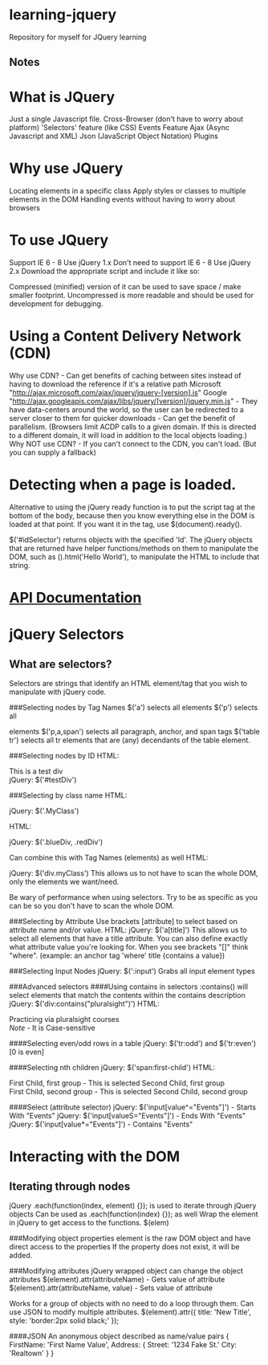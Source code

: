 # learning-jquery
Repository for myself for JQuery learning

## Notes
# What is JQuery
Just a single Javascript file.
Cross-Browser (don't have to worry about platform)
'Selectors' feature (like CSS)
Events Feature
Ajax (Async Javascript and XML)
Json (JavaScript Object Notation)
Plugins

# Why use JQuery
Locating elements in a specific class
Apply styles or classes to multiple elements in the DOM
Handling events without having to worry about browsers

# To use JQuery
Support IE 6 - 8
	Use jQuery 1.x
Don't need to support IE 6 - 8
	Use jQuery 2.x
Download the appropriate script and include it like so:
<head>
	<script type="text/javascript" src="jquery.js"></script>
</head>

Compressed (minified) version of it can be used to save space / make smaller footprint.
Uncompressed is more readable and should be used for development for debugging.

# Using a Content Delivery Network (CDN)
Why use CDN?
	- Can get benefits of caching between sites instead of having to download the reference if it's a relative path
	Microsoft "http://ajax.microsoft.com/ajax/jquery/jquery-[version].js"
	Google "http://ajax.googleapis.com/ajax/libs/jquery/[version]/jquery.min.js"
	- They have data-centers around the world, so the user can be redirected to a server closer to them for quicker downloads
	- Can get the benefit of parallelism. (Browsers limit ACDP calls to a given domain.  If this is directed to a different domain, it will load in addition to the local objects loading.)
Why NOT use CDN?
	- If you can't connect to the CDN, you can't load. (But you can supply a fallback)
		<script>
			window.jQuery || document.write('<script src="jquery.js"><\/script>')
		</script>
		
# Detecting when a page is loaded.
<script type="text/javascript">
	$(document).ready(function () {
		//Perform action here - DOM hierarchy is loaded, but not all images are loaded
	});
</script>

Alternative to using the jQuery ready function is to put the script tag at the bottom of the body, because then you know everything else in the DOM is loaded at that point.  If you want it in the <Head> tag, use $(document).ready().

$('#idSelector') returns objects with the specified 'Id'.
The jQuery objects that are returned have helper functions/methods on them to manipulate the DOM, such as ().html('Hello World'), to manipulate the HTML to include that string.


# [API Documentation](http://api.jquery.com/)

# jQuery Selectors
## What are selectors?
Selectors are strings that identify an HTML element/tag that you wish to manipulate with jQuery code.

###Selecting nodes by Tag Names
$('a') selects all <a> elements
$('p') selects all <p> elements
$('p,a,span') selects all paragraph, anchor, and span tags
$('table tr') selects all tr elements that are (any) decendants of the table element.

###Selecting nodes by ID
HTML: 	<div id="testDiv">This is a test div</div>
jQuery:	$('#testDiv')

###Selecting by class name
HTML: <p class="MyClass">
jQuery: $('.MyClass')

HTML: <div class="blueDiv"></div> <div class="redDiv"></div>
jQuery: $('.blueDiv, .redDiv')

Can combine this with Tag Names (elements) as well
HTML: <div class="myClass"></div>
jQuery: $('div.myClass')
This allows us to not have to scan the whole DOM, only the elements we want/need.

Be wary of performance when using selectors.  Try to be as specific as you can be so you don't have to scan the whole DOM.

###Selecting by Attribute
Use brackets [attribute] to select based on attribute name and/or value.
HTML: <a title="Some Title"></a>
jQuery: $('a[title]')
This allows us to select all <a> elements that have a title attribute.  You can also define exactly what attribute value you're looking for.  When you see brackets "[]" think "where".  (example: an anchor tag 'where' title {contains a value})

###Selecting Input Nodes
jQuery: $(':input')
Grabs all input element types

###Advanced selectors
####Using contains in selectors
:contains() will select elements that match the contents within the contains description
jQuery: $('div:contains("pluralsight")')
HTML: <div>Practicing via pluralsight courses</div>
*Note* - It is Case-sensitive

####Selecting even/odd rows in a table
jQuery: $('tr:odd') and $('tr:even')  [0 is even]

####Selecting nth children
jQuery: $('span:first-child')
HTML:
<div>
	<span>First Child, first group</span> - This is selected
	<span>Second Child, first group</span>
</div>
<div>
	<span>First Child, second group</span> - This is selected
	<span>Second Child, second group</span>
</div>

####Select (attribute selector)
jQuery: $('input[value^="Events"]') - Starts With "Events"
jQuery: $('input[valueS="Events"]') - Ends With "Events"
jQuery: $('input[value*="Events"]') - Contains "Events"


# Interacting with the DOM
## Iterating through nodes
jQuery .each(function(index, element) {}); is used to iterate through jQuery objects
Can be used as .each(function(index) {}); as well
Wrap the element in jQuery to get access to the functions. $(elem)

###Modifying object properties
element is the raw DOM object and have direct access to the properties
If the property does not exist, it will be added.

###Modifying attributes
jQuery wrapped object can change the object attributes
$(element).attr(attributeName) - Gets value of attribute
$(element).attr(attributeName, value) - Sets value of attribute

Works for a group of objects with no need to do a loop through them.
Can use JSON to modify multiple attributes.
$(element).attr({
	title: 'New Title',
	style: 'border:2px solid black;'
});

####JSON
An anonymous object described as name/value pairs
{
	FirstName: 'First Name Value',
	Address: {
		Street: '1234 Fake St.'
		City: 'Realtown'
	}
}

